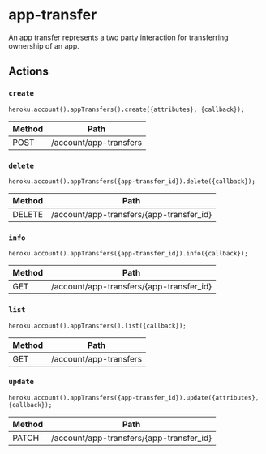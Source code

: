 # app-transfer

An app transfer represents a two party interaction for transferring ownership of an app.

## Actions

### `create`

`heroku.account().appTransfers().create({attributes}, {callback});`

Method | Path
--- | ---
POST | /account/app-transfers

### `delete`

`heroku.account().appTransfers({app-transfer_id}).delete({callback});`

Method | Path
--- | ---
DELETE | /account/app-transfers/{app-transfer_id}

### `info`

`heroku.account().appTransfers({app-transfer_id}).info({callback});`

Method | Path
--- | ---
GET | /account/app-transfers/{app-transfer_id}

### `list`

`heroku.account().appTransfers().list({callback});`

Method | Path
--- | ---
GET | /account/app-transfers

### `update`

`heroku.account().appTransfers({app-transfer_id}).update({attributes}, {callback});`

Method | Path
--- | ---
PATCH | /account/app-transfers/{app-transfer_id}

